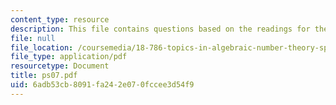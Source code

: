 ```yaml
---
content_type: resource
description: This file contains questions based on the readings for the course.
file: null
file_location: /coursemedia/18-786-topics-in-algebraic-number-theory-spring-2006/6adb53cb8091fa242e070fccee3d54f9_ps07.pdf
file_type: application/pdf
resourcetype: Document
title: ps07.pdf
uid: 6adb53cb-8091-fa24-2e07-0fccee3d54f9
---
```

